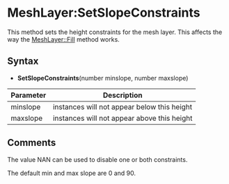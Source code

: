 # MeshLayer:SetSlopeConstraints

This method sets the height constraints for the mesh layer. This affects the way the [MeshLayer::Fill](MeshLayer_Fill.md) method works.

## Syntax

- **SetSlopeConstraints**(number minslope, number maxslope)

| Parameter | Description |
|---|---|
| minslope | instances will not appear below this height |
| maxslope | instances will not appear above this height |

## Comments

The value NAN can be used to disable one or both constraints.

The default min and max slope are 0 and 90.
